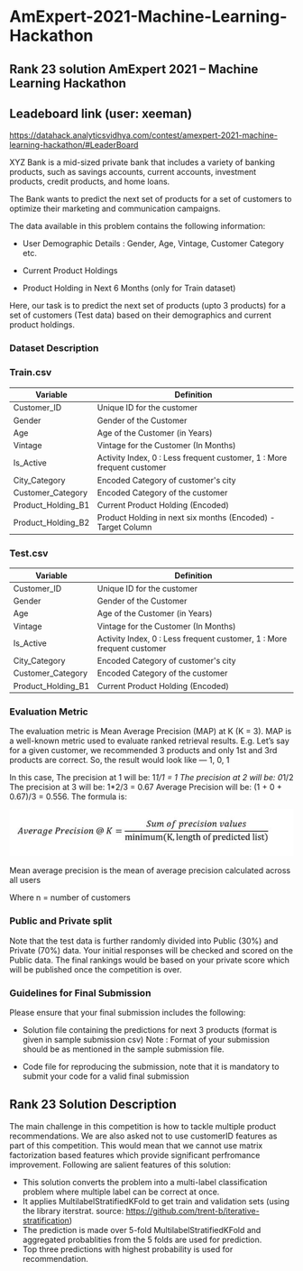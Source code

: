 # AmExpert-2021-Machine-Learning-Hackathon 

## Rank 23 solution AmExpert 2021 – Machine Learning Hackathon
## Leadeboard link (user: xeeman)
https://datahack.analyticsvidhya.com/contest/amexpert-2021-machine-learning-hackathon/#LeaderBoard

XYZ Bank is a mid-sized private bank that includes a variety of banking products, such as savings accounts, current accounts, investment products, credit products, and home loans.

The Bank wants to predict the next set of products for a set of customers to optimize their marketing and communication campaigns.

The data available in this problem contains the following information:

* User Demographic Details : Gender, Age, Vintage, Customer Category etc.

* Current Product Holdings

* Product Holding in Next 6 Months (only for Train dataset)

Here, our task is to predict the next set of products (upto 3 products) for a set of customers (Test data) based on their demographics and current product holdings.
 
### Dataset Description
### Train.csv

Variable|Definition
|---|---|
Customer_ID|Unique ID for the customer 
Gender|Gender of the Customer
Age|Age of the Customer (in Years)
Vintage|Vintage for the Customer (In Months)
Is_Active|Activity Index, 0 :  Less frequent customer, 1 : More frequent customer
City_Category|Encoded Category of customer's city
Customer_Category|Encoded Category of the customer
Product_Holding_B1|Current Product Holding (Encoded)
Product_Holding_B2 |Product Holding in next six months (Encoded) - Target Column
 
### Test.csv

Variable|Definition
|---|---|
Customer_ID|Unique ID for the customer
Gender|Gender of the Customer
Age|Age of the Customer (in Years)
Vintage|Vintage for the Customer (In Months)
Is_Active|Activity Index, 0 :  Less frequent customer, 1 : More frequent customer
City_Category|Encoded Category of customer's city
Customer_Category|Encoded Category of the customer
Product_Holding_B1|Current Product Holding (Encoded)
 
### Evaluation Metric

The evaluation metric is Mean Average Precision (MAP) at K (K = 3). MAP is a well-known metric used to evaluate ranked retrieval results. E.g. Let’s say for a given customer, we recommended 3 products and only 1st and 3rd products are correct. So, the result would look like — 1, 0, 1

In this case, The precision at 1 will be: 1*1/1 = 1 The precision at 2 will be: 0*1/2 The precision at 3 will be: 1*2/3 = 0.67 Average Precision will be: (1 + 0 + 0.67)/3 = 0.556. The formula is:

![alt text](https://github.com/zeegithubsc/AmExpert-2021-Machine-Learning-Hackathon/blob/main/mapk1.JPG)

Mean average precision is the mean of average precision calculated across all users
 
Where n = number of customers
 
### Public and Private split

Note that the test data is further randomly divided into Public (30%) and Private (70%) data. Your initial responses will be checked and scored on the Public data.
The final rankings would be based on your private score which will be published once the competition is over.

### Guidelines for Final Submission
Please ensure that your final submission includes the following:

* Solution file containing the predictions for next 3 products (format is given in sample submission csv)
Note : Format of your submission should be as mentioned in the sample submission file.

* Code file for reproducing the submission, note that it is mandatory to submit your code for a valid final submission
 
## Rank 23 Solution Description
The main challenge in this competition is how to tackle multiple product recommendations. We are also asked not to use customerID features as part of this competition. This would mean that we cannot use matrix factorization based features which provide significant perfromance improvement. Following are salient features of this solution:

* This solution converts the problem into a multi-label classification problem where multiple label can be correct at once.
* It applies MultilabelStratifiedKFold to get train and validation sets (using the library iterstrat. source: https://github.com/trent-b/iterative-stratification)
* The prediction is made over 5-fold MultilabelStratifiedKFold and aggregated probablities from the 5 folds are used for prediction.
* Top three predictions with highest probability is used for recommendation.

